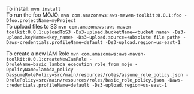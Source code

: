 To install: `mvn install`
<br />
To run the foo MOJO: `mvn com.amazonaws:aws-maven-toolkit:0.0.1:foo -Dfoo.projectName=myProject`
<br /> 
To upload files to S3 `mvn com.amazonaws:aws-maven-toolkit:0.0.1:uploadToS3 -Ds3-upload.bucketName=<bucket name> -Ds3-upload.keyName=<key_name> -Ds3-upload.source=<absolute file path> -Daws-credentials.profileName=default -Ds3-upload.region=us-east-1`
<br /> 

To create a new IAM Role `mvn com.amazonaws:aws-maven-toolkit:0.0.1:createNewIamRole -DroleName=basic_lambda_execution_role_from_mojo -DpolicyName=lambda_policy -DassumeRolePolicy=src/main/resources/roles/assume_role_policy.json -DrolePolicy=src/main/resources/roles/basic_role_policy.json -Daws-credentials.profileName=default -Ds3-upload.region=us-east-1`
